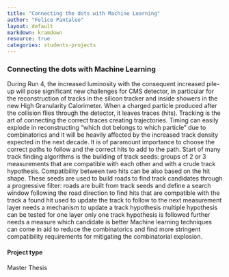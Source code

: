```yaml
---
title: "Connecting the dots with Machine Learning"
author: "Felice Pantaleo"
layout: default
markdown: kramdown
resource: true
categories: students-projects
---
```


### Connecting the dots with Machine Learning
During Run 4, the increased luminosity with the consequent increased pile-up will pose significant new challenges for CMS detector, in particular for the reconstruction of tracks in the silicon tracker and inside showers in the new High Granularity Calorimeter. When a charged particle produced after the collision flies through the detector, it leaves traces (hits).
Tracking is the art of connecting the correct traces creating trajectories. Timing can easily explode in reconstructing “which dot belongs to which particle” due to combinatorics and it will be heavily affected by the increased track density expected in the next decade. It is of paramount importance to choose the correct paths to follow and the correct hits to add to the path.
Start of many track finding algorithms is the building of track seeds: groups of 2 or 3 measurements that are compatible with each other and  with a crude track hypothesis. Compatibility between two hits can be also based on the hit shape.
These seeds are used to build roads to find track candidates through a progressive filter:
roads are built from track seeds and define a search window
following the road direction to find hits that are compatible with the track
a found hit used to update the track to follow to the next measurement layer needs a mechanism to update a track hypothesis
multiple hypothesis can be tested for one layer
only one track hypothesis is followed further needs a measure which candidate is better
Machine learning techniques can come in aid to reduce the combinatorics and find more stringent compatibility requirements for mitigating the combinatorial explosion.
#### Project type
  Master Thesis
